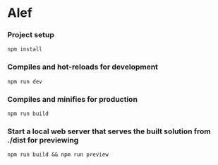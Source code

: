 # Alef

### Project setup

```
npm install
```

### Compiles and hot-reloads for development

```
npm run dev
```

### Compiles and minifies for production

```
npm run build
```

### Start a local web server that serves the built solution from ./dist for previewing

```
npm run build && npm run preview
```
